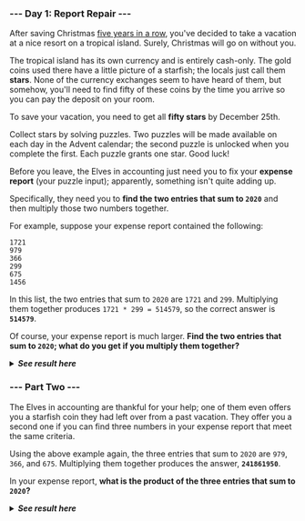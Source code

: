 ﻿### --- Day 1: Report Repair ---

After saving Christmas [five years in a row](https://adventofcode.com/events), you've decided to take a
vacation at a nice resort on a tropical island. Surely, Christmas will go
on without you.

The tropical island has its own currency and is entirely cash-only. The 
gold coins used there have a little picture of a starfish; the locals just
call them **stars**. None of the currency exchanges seem to have heard of them,
but somehow, you'll need to find fifty of these coins by the time you 
arrive so you can pay the deposit on your room.

To save your vacation, you need to get all **fifty stars** by December 25th.

Collect stars by solving puzzles. Two puzzles will be made available on 
each day in the Advent calendar; the second puzzle is unlocked when you 
complete the first. Each puzzle grants one star. Good luck!

Before you leave, the Elves in accounting just need you to fix your **expense 
report** (your puzzle input); apparently, something isn't quite adding up.

Specifically, they need you to **find the two entries that sum to `2020`** 
and then multiply those two numbers together.

For example, suppose your expense report contained the following:

	1721
	979
	366
	299
	675
	1456

In this list, the two entries that sum to `2020` are `1721` and `299`. 
Multiplying them together produces `1721 * 299 = 514579`, so the correct 
answer is **`514579`**.

Of course, your expense report is much larger. **Find the two entries that
sum to `2020`; what do you get if you multiply them together?**

<details>
  <summary><strong><em>See result here</em></strong></summary>
	Your puzzle answer was <strong><em>1020084</em></strong>.
</details>

### --- Part Two ---

The Elves in accounting are thankful for your help; one of them even offers
you a starfish coin they had left over from a past vacation. They offer you
a second one if you can find three numbers in your expense report that meet
the same criteria.

Using the above example again, the three entries that sum to `2020` are `979`,
`366`, and `675`. Multiplying them together produces the answer, **`241861950`**.

In your expense report, **what is the product of the three entries that sum 
to `2020`?**

<details>
  <summary><strong><em>See result here</em></strong></summary>
	Your puzzle answer was <strong><em>295086480</em></strong>.
</details>
